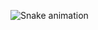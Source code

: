 




![Snake animation](https://github.com/sandeepk27/sandeepk27/blob/output/github-contribution-grid-snake.svg)
